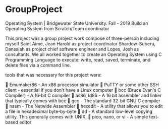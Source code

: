 # GroupProject
Operating System | Bridgewater State University.                                               Fall - 2019
Build an Operating System from Scratch/Team coordinator                                                                     

This project was a group project work compose of three-person including myself Saint Aime, Jean Harold as project coordinator 
Shardow-Suberu, Dansalah as project chief software engineer and Lopes, Josh as consultants.
We all worked together to create an Operating System using C Programming Language to execute: 
write, read, saved, terminate, and delete files via a command line. 

tools that was necessary for this project were:

	Emumaker86 - An x86 processor simulator
	PuTTY or some other SSH client - essential if you don't have a Linux computer
	bcc (Bruce Evan's C Compiler) - A 16-bit C compiler
	as86, ld86 - A 16 bit assembler and linker that typically comes with bcc
	gcc - The standard 32-bit GNU C compiler
	nasm - The Netwide Assembler
	hexedit - A utility that allows you to edit a file in hexadecimal byte-by-byte
	dd - A standard low-level copying utility.  This generally comes with UNIX.
	pico, nano, or vi - A simple text-based editor

